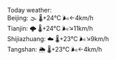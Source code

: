 Today weather:  
Beijing: 🌫  🌡️+24°C 🌬️←4km/h  
Tianjin: 🌩  🌡️+24°C 🌬️↘11km/h  
Shijiazhuang: ☁️   🌡️+23°C 🌬️↘9km/h  
Tangshan: 🌦   🌡️+23°C 🌬️←4km/h  
